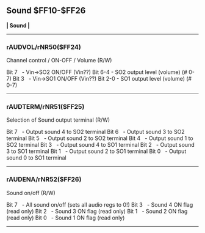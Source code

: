 ## Sound \$FF10-\$FF26
__| Sound |__

---

### rAUDVOL/rNR50($FF24)
Channel control / ON-OFF / Volume (R/W)

Bit 7   - Vin->SO2 ON/OFF (Vin??)
Bit 6-4 - SO2 output level (volume) (# 0-7)
Bit 3   - Vin->SO1 ON/OFF (Vin??)
Bit 2-0 - SO1 output level (volume) (# 0-7)

---

### rAUDTERM/rNR51($FF25)
Selection of Sound output terminal (R/W)

Bit 7   - Output sound 4 to SO2 terminal
Bit 6   - Output sound 3 to SO2 terminal
Bit 5   - Output sound 2 to SO2 terminal
Bit 4   - Output sound 1 to SO2 terminal
Bit 3   - Output sound 4 to SO1 terminal
Bit 2   - Output sound 3 to SO1 terminal
Bit 1   - Output sound 2 to SO1 terminal
Bit 0   - Output sound 0 to SO1 terminal

---

### rAUDENA/rNR52($FF26)
Sound on/off (R/W)

Bit 7   - All sound on/off (sets all audio regs to 0!)
Bit 3   - Sound 4 ON flag (read only)
Bit 2   - Sound 3 ON flag (read only)
Bit 1   - Sound 2 ON flag (read only)
Bit 0   - Sound 1 ON flag (read only)

---
